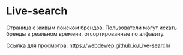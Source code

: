 # Live-search
Страница с живым поиском брендов. Пользователи могут искать бренды в реальном времени, отсортированные по алфавиту.

Ссылка для просмотра: https://webdewep.github.io/Live-search/
